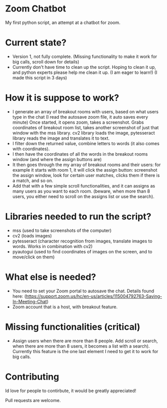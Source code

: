 # Zoom Chatbot
My first python script, an attempt at a chatbot for zoom. 

# Current state?
- Version 1, not fully complete. (Missing functionality to make it work for big calls, scroll down for details)
- Currently don't have time to clean up the script. Hoping to clean it up, and python experts please help me clean it up. (I am eager to learn!) (I made this script in 3 days)

# How it is suppose to work?
- I generate an array of breakout rooms with users, based on what users type in the chat (I read the autosave zoom file, it auto saves every minute)
Once started, it opens zoom, takes a screenshot. Grabs coordinates of breakout room list, takes another screenshot of just that window with the mss library.
cv2 library loads the image, pytesseract library reads the image and translates it to text.
- I filter down the returned value, combine letters to words (it also comes with coordinates).
- I then have the coordinates of all the words in the breakout rooms window (and where the assign buttons are)
- It then goes through the my array of breakout rooms and their users: for example it starts with room 1, it will click the assign button: screenshot the assign window, look for certain user matches, clicks them if there is a match, and so on.
- Add that with a few simple scroll functionalities, and it can assigns as many users as you want to each room. (beware, when more than 8 users, you either need to scroll on the assigns list or use the search).


# Libraries needed to run the script?
- mss (used to take screenshots of the computer)
- cv2 (loads images)
- pytesseract (character recognition from images, translate images to words. Works in combination with cv2)
- pyautogui (used to find coordinates of images on the screen, and to move/click on them)

# What else is needed?
- You need to set your Zoom portal to autosave the chat. Details found here: (https://support.zoom.us/hc/en-us/articles/115004792763-Saving-In-Meeting-Chat)
- Zoom account that is a host, with breakout feature.


# Missing functionalities (critical)
- Assign users when there are more than 8 people. Add scroll or search, when there are more than 8 users, it becomes a list with a search). Currently this feature is the one last element I need to get it to work for big calls.


# Contributing
Id love for people to contirbute, it would be greatly appreciated!

Pull requests are welcome.
